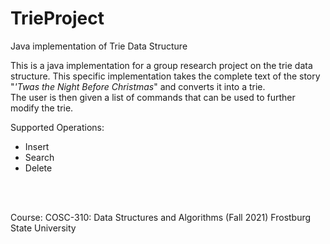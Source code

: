 # TrieProject
Java implementation of Trie Data Structure

This is a java implementation for a group research project on the trie data structure.
This specific implementation takes the complete text of the story "<i>'Twas the Night Before Christmas</i>" and converts it into a trie.
<br>
The user is then given a list of commands that can be used to further modify the trie.

Supported Operations:
<ul>
  <li>Insert</li>
  <li>Search</li>
  <li>Delete</li>
</ul> 

<br>
<br>

Course: 
COSC-310: Data Structures and Algorithms (Fall 2021)
Frostburg State University
